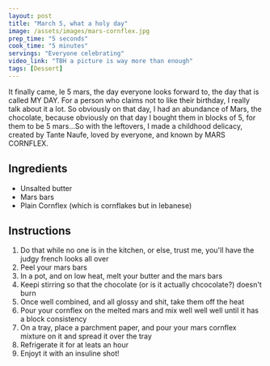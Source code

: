 ```yaml
---
layout: post
title: "March 5, what a holy day"
image: /assets/images/mars-cornflex.jpg
prep_time: "5 seconds"
cook_time: "5 minutes"
servings: "Everyone celebrating"
video_link: "TBH a picture is way more than enough"
tags: [Dessert] 
---
```


 It finally came, le 5 mars, the day everyone looks forward to, the day that is called MY DAY. For a person who claims not to like their birthday, I really talk about it a lot. So obviously on that day, I had an abundance of Mars, the chocolate, because obviously on that day I bought them in blocks of 5, for them to be 5 mars...So with the leftovers, I made a childhood delicacy, created by Tante Naufe, loved by everyone, and known by MARS CORNFLEX.

## Ingredients

* Unsalted butter
* Mars bars
* Plain Cornflex (which is cornflakes but in lebanese) 



## Instructions

1. Do that while no one is in the kitchen, or else, trust me, you'll have the judgy french looks all over
2. Peel your mars bars
3. In a pot, and on low heat, melt your butter and the mars bars 
4. Keepi stirring so that the chocolate (or is it actually chcocolate?) doesn't burn
5. Once well combined, and all glossy and shit, take them off the heat
6. Pour your cornflex on the melted mars and mix well well well until it has a block consistency
7. On a tray, place a parchment paper, and pour your mars cornflex mixture on it and spread it over the tray
8. Refrigerate it for at leats an hour
9. Enjoyt it with an insuline shot! 